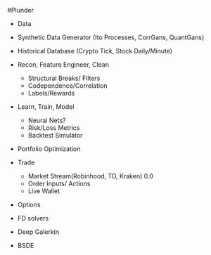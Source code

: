 #Plunder

* Data 
 * Synthetic Data Generator (Ito Processes, CorrGans, QuantGans)
 * Historical Database (Crypto Tick, Stock Daily/Minute)

* Recon, Feature Engineer, Clean
  * Structural Breaks/ Filters
  * Codependence/Correlation
  * Labels/Rewards

* Learn, Train, Model 
  * Neural Nets?
  * Risk/Loss Metrics
  * Backtest Simulator

* Portfolio Optimization

* Trade
   * Market Stream(Robinhood, TD, Kraken) 0.0
   * Order Inputs/ Actions
   * Live Wallet 

* Options
 * FD solvers
 * Deep Galerkin
 * BSDE
